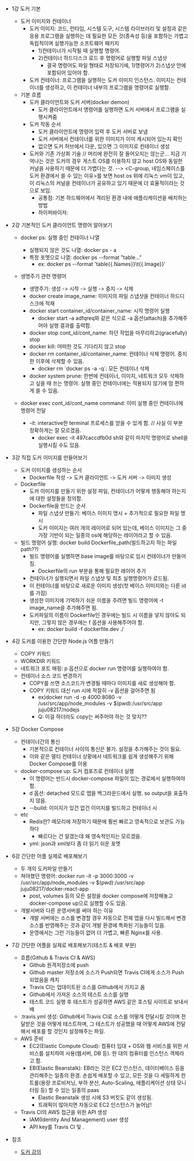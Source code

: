 * 1강 도커 기본
  * 도커 이미지와 컨테이너
    * 도커 이미지: 코드, 런타임, 시스템 도구, 시스템 라이브러리 및 설정과 같은 응용 프로그램을 실행하는 데 필요한 모든 것(종속성 등)을 포함하는 가볍고 독립적이며 실행가능한 소프트웨어 패키지
      * 1)컨테이너가 시작될 때 실행할 명령어. 
      * 2)컨테이너 하드디스크 로드 후 명령어로 실행할 파일 스냅샷
        * 결국 명령어도 파일 형태로 저장되기에, 1)명령어가 2)스냅샷 안에 포함되어 있어야 함. 
    * 도커 컨테이너: 프로그램을 실행하는 도커 이미지 인스턴스. 이미지는 컨테이너를 생성하고, 이 컨테이너 내부의 프로그램을 명령어로 실행함. 
  * 기본 흐름
    * 도커 클라이언트와 도커 서버(docker demon)
      * 도커 클라이언트에서 명령어를 실행하면 도커 서버에서 프로그램을 실행시켜줌
    * 도커 작동 순서
      * 도커 클라이언트에 명령어 입력 후 도커 서버로 보냄
      * 도커 서버에서 컨테이너를 위한 이미지가 이미 캐시되어 있는지 확인
      * 없으면 도커 허브에서 다운, 있으면 그 이미지로 컨테이너 생성
    * 도커와 기존 가상화 기술 // 머리에 완전히 잘 들어오지는 않는군... 지금 기억나는 것은 도커의 경우 게스트 OS를 이용하지 않고 host OS와 동일한 커널을 사용하기 때문에 더 가볍다는 것. --> <C-group, 네임스페이스를 도커 환경에서 쓸 수 있는 이유>를 보면 host os 위에 리눅스 vm이 있고, 이 리눅스의 커널을 컨테이너가 공유하고 있기 때문에 더 효율적이라는 것으로 보임. 
      * 공통점: 기본 하드웨어에서 격리된 환경 내에 애플리케이션을 배치하는 방법
      * 하이퍼바이저:

* 2강 기본적인 도커 클라이언트 명령어 알아보기
  * docker ps: 실행 중인 컨테이너 나열
    * 실행되지 않은 것도 나열: docker ps - a
    * 특정 포멧으로 나열: docker ps --format "table..."
      * ex: docker ps --format 'table{{.Names}}\t{{.Image}}' 
      
  * 생명주기 관련 명령어
    * 생명주기: 생성 -> 시작 -> 실행 -> 중지 -> 삭제
    * docker create image_name: 이미지의 파일 스냅샷을 컨테이너 하드디스크에 적재
    * docker start container_id/container_name: 시작 명령어 실행 
      * docker start -a adfqreq와 같은 식으로 -a 옵션(attach)을 추가해주어야 실행 결과를 출력함. 
    * docker stop cont_id/cont_name: 하던 작업을 마무리하고(gracefully) stop
    * docker kill: 어떠한 것도 기다리지 않고 stop
    * docker rm container_id/container_name: 컨테이너 삭제 명령어. 중지한 이후에 삭제할 수 있음.
      * docker rm \`docker ps -a -q\`: 모든 컨테이너 삭제
    * docker system prune: 한번에 컨테이너, 이미지, 네트워크 모두 삭제하고 싶을 때 쓰는 명령어. 실행 중인 컨테이너에는 적용되지 않기에 맘 편하게 쓸 수 있음.  
  * docker exec cont_id/cont_name command: 이미 실행 중인 컨테이너에 명령어 전달
    * -it: interactive한 terminal 프로세스를 얻을 수 있게 함. // 사실 이 부분 정확하게는 잘 모르겠음. 
      * docker exec -it 497caccdfb0d sh와 같이 마지막 명령어로 shell을 실행시킬 수도 있음.

* 3강 직접 도커 이미지를 만들어보기
  * 도커 이미지를 생성하는 순서
    * Dockerfile 작성 -> 도커 클라이언트 -> 도커 서버 -> 이미지 생성
  * Dockerfile
    * 도커 이미지를 만들기 위한 설정 파일, 컨테이너가 어떻게 행동해야 하는지에 대한 설정들을 정의함. 
    * Dockerfile을 만드는 순서
      * 파일 스냅샷 만들기: 베이스 이미지 명시 + 추가적으로 필요한 파일 명시
      * 도커 이미지는 여러 개의 레이어로 되어 있는데, 베이스 이미지는 그 중 가장 기반이 되는 일종의 os에 해당하는 레이어라고 할 수 있음. 
  * 빌드 명령어 실행: docker build Dockerfile_path(빌드하고자 하는 파일 path??)
    * 빌드 명령어를 실행하면 base image를 바탕으로 임시 컨테이너가 만들어짐.
      * Dockerfile의 run 부분을 통해 필요한 레이어 추가
    * 컨테이너가 실행되면서 파일 스냅샷 및 최초 실행명령어가 로드됨.
    * 이 컨테이너를 바탕으로 새로운 이미지 생성(첫 베이스 이미지와는 다른 id를 가짐)
    * 생성한 이미지에 기억하기 쉬운 이름을 주려면 빌드 명령어에 -t image_name을 추가해주면 됨. 
    * 도커파일의 이름이 Dockerfile인 경우에는 빌드 시 이름을 넣지 않아도 되지만, 그렇지 않은 경우에는 f 옵션을 사용해주어야 함.
      * ex: docker build -f dockerfile.dev ./ 
    
* 4강 도커를 이용한 간단한 Node.js 어플 만들기
  * COPY 키워드
  * WORKDIR 키워드
  * 네트워크 포트 매핑: p 옵션으로 docker run 명령어를 실행하여야 함.
  * 컨테이너 소스 코드 변경하기
    * COPY를 쓰면 소스코드가 변경될 때마다 이미지를 새로 생성해야 함. 
    * COPY 키워드 대신 run 시에 적절히 -v 옵션을 걸어주면 됨
      * ex)docker run -d -p 4000:8080 -v /usr/src/app/node_modules -v $(pwd):/usr/src/app juju08217/nodejs
      * Q: 이걸 하더라도 copy는 써주어야 하는 것 맞지??
      
* 5강 Docker Compose
  * 컨테이너간의 통신
    * 기본적으로 컨테이너 사이의 통신은 불가. 설정을 추가해주는 것이 필요.
    * 이와 같은 멀티 컨테이너 상황에서 네트워크를 쉽게 생성해주기 위해 Docker Compose를 이용
  * docker-compose up: 도커 컴포즈로 컨테이너 실행
    * 이 명령어는 반드시 docker-compose 파일이 있는 경로에서 실행하여야 함.
    * d 옵션: detached 모드로 앱을 백그라운드에서 실행. so output을 표출하지 않음.
    * --build: 이미지가 있건 없건 이미지를 빌드하고 컨테이너 시
  * etc
    * Redis란? 메모리에 저장하기 때문에 훨씬 빠르고 영속적으로 보관도 가능하다
      * 빠르다는 건 알겠는데 왜 영속적인지는 모르겠음.
    * yml: json과 xml보다 좀 더 읽기 쉬운 포멧
    
* 6강 간단한 어플 실제로 배포해보기
  * 두 개의 도커파일 만들기
  * 쳐야했던 명령어: docker run -it -p 3000:3000 -v /usr/src/app/node_modules -v $(pwd):/usr/src/app juju08217/docker-react-app
    * post, volumes 등의 모든 설정을 docker compose에 저장해놓고 docker-compose up으로 실행할 수도 있음.
  * 개발서버와 다른 운영서버를 써야 하는 이유
    * 개발 서버에는 소스를 변경할 경우 자동으로 전체 앱을 다시 빌드해서 변경 소스를 반영해주는 것과 같이 개발 환경에 특화된 기능들이 있음.
    * 운영에서는 그런 기능들이 없어 더 가볍고, 빠른 Nginx를 사용.
    
* 7강 간단한 어플을 실제로 배포해보기(테스트 & 배포 부분)
  * 흐름(Github & Travis CI & AWS)
    * Github 원격저장소에 push
    * Github master 저장소에 소스가 Push되면 Travis CI에게 소스가 Push되었음을 캐치
    * Travis CI는 업데이트된 소스를 Github에서 가지고 옴
    * Github에서 가져온 소스의 테스트 소스를 실행
    * 테스트 코드 실행 후 테스트가 성공하면 AWS 같은 호스팅 사이트로 보내서 배
  * .travis.yml 생성: Github에서 Travis CI로 소스를 어떻게 전달시킬 것이며 전달받은 것을 어떻게 테스트하며, 그 테스트가 성공했을 때 어떻게 AWS에 전달해서 배포를 할 것인지 설정해주는 파일.
  * AWS 준비
    * EC2(Elastic Compute Cloud): 컴퓨터 임대 + OS와 웹 서비스를 위한 서비스를 설치하여 사용(웹서버, DB 등). 한 대의 컴퓨터를 인스턴스 객체라고 함. 
    * EB(Elastic Beanstalk): EB라는 것은 EC2 인스턴스, 데이터베이스 등을 관리해주는 일종의 환경. 손쉽게 배포할 수 있고, 모든 것을 다 세밀하게 컨트롤(용량 프로비저닝, 부하 분산, Auto-Scaling, 애플리케이션 상태 모니터링 등) 할 수 있는 일종의 paas
      * Elastic Beanstalk 생성 시에 S3 버킷도 같이 생성됨. 
      * 트래픽이 많아지면 자동으로 EC2 인스턴스가 늘어남!
  * Travis CI의 AWS 접근을 위한 API 생성
    * IAM(Identity And Management) user 생성
    * API key를 Travis CI 및 .
* 참조
  * [도커 강의](https://www.inflearn.com/course/%EB%94%B0%EB%9D%BC%ED%95%98%EB%A9%B0-%EB%B0%B0%EC%9A%B0%EB%8A%94-%EB%8F%84%EC%BB%A4-ci/dashboard)
